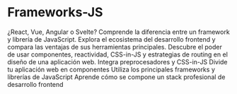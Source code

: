 # Frameworks-JS
¿React, Vue, Angular o Svelte? Comprende la diferencia entre un framework y librería de JavaScript. Explora el ecosistema del desarrollo frontend y compara las ventajas de sus herramientas principales. Descubre el poder de usar componentes, reactividad, CSS-in-JS y estrategias de routing en el diseño de una aplicación web.  Integra preprocesadores y CSS-in-JS Divide tu aplicación web en componentes Utiliza los principales frameworks y librerías de JavaScript Aprende cómo se compone un stack profesional de desarrollo frontend
